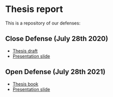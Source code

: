 # Thesis report
This is a repository of our defenses: 

## Close Defense (July 28th 2020)
* [Thesis draft](https://github.com/s4d3/OpenDefense/blob/main/DraftThesis.pdf)
* [Presentation slide](https://github.com/s4d3/OpenDefense/blob/main/CloseDefense.pdf)

## Open Defense (July 28th 2021)


* [Thesis book](https://github.com/s4d3/OpenDefense/blob/main/ThesisBook.pdf)
* [Presentation slide](https://github.com/s4d3/OpenDefense/blob/main/PresentationSlide-OpenDefense.pdf)


